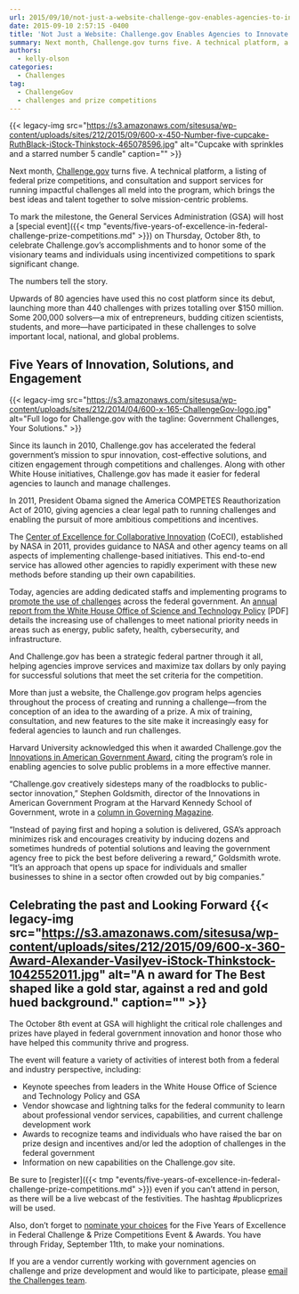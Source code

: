 ```yaml
---
url: 2015/09/10/not-just-a-website-challenge-gov-enables-agencies-to-innovate-with-incentives.md
date: 2015-09-10 2:57:15 -0400
title: 'Not Just a Website: Challenge.gov Enables Agencies to Innovate with Incentives'
summary: Next month, Challenge.gov turns five. A technical platform, a listing of federal prize competitions, and consultation and support services for running impactful challenges all meld into the program, which brings the best ideas and talent together to solve mission-centric problems. To mark the milestone, the General Services Administration (GSA) will host a special event on
authors:
  - kelly-olson
categories:
  - Challenges
tag:
  - ChallengeGov
  - challenges and prize competitions
---
```


{{< legacy-img src="https://s3.amazonaws.com/sitesusa/wp-content/uploads/sites/212/2015/09/600-x-450-Number-five-cupcake-RuthBlack-iStock-Thinkstock-465078596.jpg" alt="Cupcake with sprinkles and a starred number 5 candle" caption="" >}} 

Next month, [Challenge.gov](https://www.challenge.gov/) turns five. A technical platform, a listing of federal prize competitions, and consultation and support services for running impactful challenges all meld into the program, which brings the best ideas and talent together to solve mission-centric problems.

To mark the milestone, the General Services Administration (GSA) will host a [special event]({{< tmp "events/five-years-of-excellence-in-federal-challenge-prize-competitions.md" >}}) on Thursday, October 8th, to celebrate Challenge.gov’s accomplishments and to honor some of the visionary teams and individuals using incentivized competitions to spark significant change.

The numbers tell the story.

Upwards of 80 agencies have used this no cost platform since its debut, launching more than 440 challenges with prizes totalling over $150 million. Some 200,000 solvers—a mix of entrepreneurs, budding citizen scientists, students, and more—have participated in these challenges to solve important local, national, and global problems.

## Five Years of Innovation, Solutions, and Engagement

{{< legacy-img src="https://s3.amazonaws.com/sitesusa/wp-content/uploads/sites/212/2014/04/600-x-165-ChallengeGov-logo.jpg" alt="Full logo for Challenge.gov with the tagline: Government Challenges, Your Solutions." >}}

Since its launch in 2010, Challenge.gov has accelerated the federal government’s mission to spur innovation, cost-effective solutions, and citizen engagement through competitions and challenges. Along with other White House initiatives, Challenge.gov has made it easier for federal agencies to launch and manage challenges.

In 2011, President Obama signed the America COMPETES Reauthorization Act of 2010, giving agencies a clear legal path to running challenges and enabling the pursuit of more ambitious competitions and incentives.

The [Center of Excellence for Collaborative Innovation](https://www.nasa.gov/offices/COECI/index.html) (CoECI), established by NASA in 2011, provides guidance to NASA and other agency teams on all aspects of implementing challenge-based initiatives. This end-to-end service has allowed other agencies to rapidly experiment with these new methods before standing up their own capabilities.

Today, agencies are adding dedicated staffs and implementing programs to [promote the use of challenges](https://www.whitehouse.gov/blog/2015/07/17/accelerating-use-prizes-address-tough-challenges) across the federal government. An [annual report from the White House Office of Science and Technology Policy](https://www.whitehouse.gov/sites/default/files/microsites/ostp/NSTC/fy14_competes_prizes_-_may_2015.pdf) [PDF] details the increasing use of challenges to meet national priority needs in areas such as energy, public safety, health, cybersecurity, and infrastructure.

And Challenge.gov has been a strategic federal partner through it all, helping agencies improve services and maximize tax dollars by only paying for successful solutions that meet the set criteria for the competition.

More than just a website, the Challenge.gov program helps agencies throughout the process of creating and running a challenge—from the conception of an idea to the awarding of a prize. A mix of training, consultation, and new features to the site make it increasingly easy for federal agencies to launch and run challenges.

Harvard University acknowledged this when it awarded Challenge.gov the [Innovations in American Government Award](http://www.gsa.gov/portal/content/185155), citing the program’s role in enabling agencies to solve public problems in a more effective manner.

“Challenge.gov creatively sidesteps many of the roadblocks to public-sector innovation,” Stephen Goldsmith, director of the Innovations in American Government Program at the Harvard Kennedy School of Government, wrote in a [column in Governing Magazine](http://www.governing.com/blogs/bfc/col-challenge-platform-general-services-administration-unleashing-community-innovators.html).

“Instead of paying first and hoping a solution is delivered, GSA&#8217;s approach minimizes risk and encourages creativity by inducing dozens and sometimes hundreds of potential solutions and leaving the government agency free to pick the best before delivering a reward,” Goldsmith wrote. “It&#8217;s an approach that opens up space for individuals and smaller businesses to shine in a sector often crowded out by big companies.”

## Celebrating the past and Looking Forward {{< legacy-img src="https://s3.amazonaws.com/sitesusa/wp-content/uploads/sites/212/2015/09/600-x-360-Award-Alexander-Vasilyev-iStock-Thinkstock-1042552011.jpg" alt="A n award for The Best shaped like a gold star, against a red and gold hued background." caption="" >}} 

The October 8th event at GSA will highlight the critical role challenges and prizes have played in federal government innovation and honor those who have helped this community thrive and progress.

The event will feature a variety of activities of interest both from a federal and industry perspective, including:

  * Keynote speeches from leaders in the White House Office of Science and Technology Policy and GSA
  * Vendor showcase and lightning talks for the federal community to learn about professional vendor services, capabilities, and current challenge development work
  * Awards to recognize teams and individuals who have raised the bar on prize design and incentives and/or led the adoption of challenges in the federal government
  * Information on new capabilities on the Challenge.gov site.

Be sure to [register]({{< tmp "events/five-years-of-excellence-in-federal-challenge-prize-competitions.md" >}}) even if you can’t attend in person, as there will be a live webcast of the festivities. The hashtag #publicprizes will be used.

Also, don’t forget to [nominate your choices](https://www.surveymonkey.com/r/challenge_gsa) for the Five Years of Excellence in Federal Challenge & Prize Competitions Event & Awards. You have through Friday, September 11th, to make your nominations.

If you are a vendor currently working with government agencies on challenge and prize development and would like to participate, please [email the Challenges team](mailto:challenge@gsa.gov).